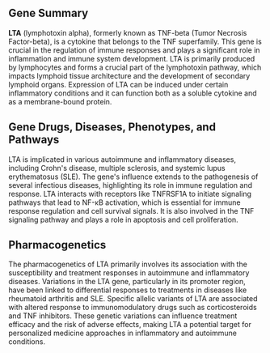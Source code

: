 ## Gene Summary
**LTA** (lymphotoxin alpha), formerly known as TNF-beta (Tumor Necrosis Factor-beta), is a cytokine that belongs to the TNF superfamily. This gene is crucial in the regulation of immune responses and plays a significant role in inflammation and immune system development. LTA is primarily produced by lymphocytes and forms a crucial part of the lymphotoxin pathway, which impacts lymphoid tissue architecture and the development of secondary lymphoid organs. Expression of LTA can be induced under certain inflammatory conditions and it can function both as a soluble cytokine and as a membrane-bound protein.

## Gene Drugs, Diseases, Phenotypes, and Pathways
LTA is implicated in various autoimmune and inflammatory diseases, including Crohn's disease, multiple sclerosis, and systemic lupus erythematosus (SLE). The gene's influence extends to the pathogenesis of several infectious diseases, highlighting its role in immune regulation and response. LTA interacts with receptors like TNFRSF1A to initiate signaling pathways that lead to NF-κB activation, which is essential for immune response regulation and cell survival signals. It is also involved in the TNF signaling pathway and plays a role in apoptosis and cell proliferation.

## Pharmacogenetics
The pharmacogenetics of LTA primarily involves its association with the susceptibility and treatment responses in autoimmune and inflammatory diseases. Variations in the LTA gene, particularly in its promoter region, have been linked to differential responses to treatments in diseases like rheumatoid arthritis and SLE. Specific allelic variants of LTA are associated with altered response to immunomodulatory drugs such as corticosteroids and TNF inhibitors. These genetic variations can influence treatment efficacy and the risk of adverse effects, making LTA a potential target for personalized medicine approaches in inflammatory and autoimmune conditions.